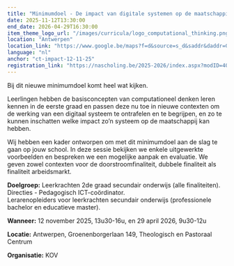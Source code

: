 ```yaml
---
title: "Minimumdoel - De impact van digitale systemen op de maatschappij vanuit principes van computationeel denken"
date: 2025-11-12T13:30:00
end_date: 2026-04-29T16:30:00
item_theme_logo_url: "/images/curricula/logo_computational_thinking.png"
location: "Antwerpen"
location_link: "https://www.google.be/maps?f=d&source=s_d&saddr&daddr=Groenenborgerlaan+149+Antwerpen+2020&hl=nl"
language: "nl"
anchor: "ct-impact-12-11-25"
registration_link: "https://nascholing.be/2025-2026/index.aspx?modID=4061350"
---
```

Bij dit nieuwe minimumdoel komt heel wat kijken.

Leerlingen hebben de basisconcepten van computationeel denken leren kennen in de eerste graad en passen deze nu toe in nieuwe contexten om de werking van een digitaal systeem te ontrafelen en te begrijpen, en zo te kunnen inschatten welke impact zo’n systeem op de maatschappij kan hebben.

Wij hebben een kader ontworpen om met dit minimumdoel aan de slag te gaan op jouw school. In deze sessie bekijken we enkele uitgewerkte voorbeelden en bespreken we een mogelijke aanpak en evaluatie. We geven zowel contexten voor de doorstroomfinaliteit, dubbele finaliteit als finaliteit arbeidsmarkt.

**Doelgroep:**
Leerkrachten 2de graad secundair onderwijs (alle finaliteiten).<br>
Directies - Pedagogisch ICT-coördinator. <br> 
Lerarenopleiders voor leerkrachten secundair onderwijs (professionele bachelor en educatieve master).

**Wanneer:** 12 november 2025, 13u30-16u, en 29 april 2026, 9u30-12u

**Locatie:** Antwerpen, Groenenborgerlaan 149, Theologisch en Pastoraal Centrum

**Organisatie:** KOV
